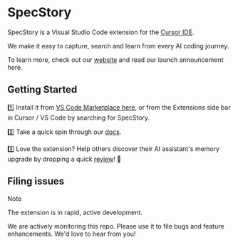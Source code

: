 # SpecStory

SpecStory is a Visual Studio Code extension for the [Cursor IDE](https://www.cursor.com/). 

We make it easy to capture, search and learn from every AI coding journey.

To learn more, check out our [website](https://specstory.com/) and read our launch announcement here.

## Getting Started

1️⃣ Install it from [VS Code Marketplace here](https://marketplace.visualstudio.com/items?itemName=SpecStory.specstory-vscode), or from the Extensions side bar in Cursor / VS Code by searching for SpecStory.

2️⃣ Take a quick spin through our [docs](https://docs.specstory.com/introduction).

3️⃣ Love the extension? Help others discover their AI assistant's memory upgrade by dropping a quick [review](https://marketplace.visualstudio.com/items?itemName=SpecStory.specstory-vscode&ssr=false#review-details)! 🧠

## Filing issues

> [!NOTE]
The extension is in rapid, active development.

We are actively monitoring this repo. Please use it to file bugs and feature enhancements. We'd love to hear from you!

